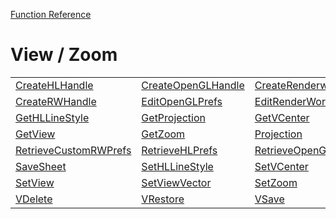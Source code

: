 [Function Reference](../README.md)

# View / Zoom

| | | |
|---|---|---|
| [CreateHLHandle](../Functions/CreateHLHandle.md) | [CreateOpenGLHandle](../Functions/CreateOpenGLHandle.md) | [CreateRenderworksStyle](../Functions/CreateRenderworksStyle.md) |
| [CreateRWHandle](../Functions/CreateRWHandle.md) | [EditOpenGLPrefs](../Functions/EditOpenGLPrefs.md) | [EditRenderWorksPrefs](../Functions/EditRenderWorksPrefs.md) |
| [GetHLLineStyle](../Functions/GetHLLineStyle.md) | [GetProjection](../Functions/GetProjection.md) | [GetVCenter](../Functions/GetVCenter.md) |
| [GetView](../Functions/GetView.md) | [GetZoom](../Functions/GetZoom.md) | [Projection](../Functions/Projection.md) |
| [RetrieveCustomRWPrefs](../Functions/RetrieveCustomRWPrefs.md) | [RetrieveHLPrefs](../Functions/RetrieveHLPrefs.md) | [RetrieveOpenGLPrefs](../Functions/RetrieveOpenGLPrefs.md) |
| [SaveSheet](../Functions/SaveSheet.md) | [SetHLLineStyle](../Functions/SetHLLineStyle.md) | [SetVCenter](../Functions/SetVCenter.md) |
| [SetView](../Functions/SetView.md) | [SetViewVector](../Functions/SetViewVector.md) | [SetZoom](../Functions/SetZoom.md) |
| [VDelete](../Functions/VDelete.md) | [VRestore](../Functions/VRestore.md) | [VSave](../Functions/VSave.md) |

